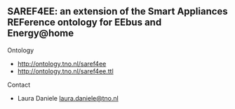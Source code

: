 ## SAREF4EE: an extension of the Smart Appliances REFerence ontology for EEbus and Energy@home

Ontology

* http://ontology.tno.nl/saref4ee
* http://ontology.tno.nl/saref4ee.ttl


Contact

* Laura Daniele <laura.daniele@tno.nl>
